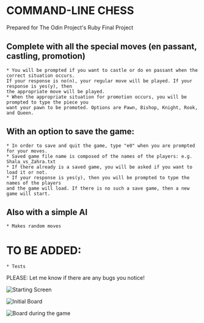 # COMMAND-LINE CHESS

Prepared for The Odin Project's Ruby Final Project

## Complete with all the special moves (en passant, castling, promotion)
	
	* You will be prompted if you want to castle or do en passant when the correct situation occurs.
	If your response is no(n), your regular move will be played. If your response is yes(y), then
	the appropriate move will be played.
	* When the appropriate situation for promotion occurs, you will be prompted to type the piece you
	want your pawn to be promoted. Options are Pawn, Bishop, Knight, Rook, and Queen.

## With an option to save the game:

	* In order to save and quit the game, type "e0" when you are prompted for your moves.
	* Saved game file name is composed of the names of the players: e.g. Shala_vs_Zahra.txt
	* If there already is a saved game, you will be asked if you want to load it or not.
	* If your response is yes(y), then you will be prompted to type the names of the players
	and the game will load. If there is no such a save game, then a new game will start.

## Also with a simple AI
	
	* Makes random moves

# TO BE ADDED:

	* Tests

PLEASE: Let me know if there are any bugs you notice!

![Starting Screen](ShalaQweghen.github.com/final/img/1)

![Initial Board](ShalaQweghen.github.com/final/img/2)

![Board during the game](ShalaQweghen.github.com/final/img/3)